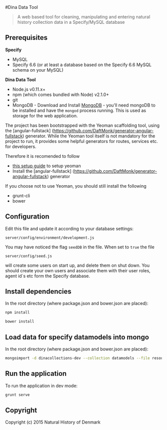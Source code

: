 #Dina Data Tool

> A web based tool for cleaning, manipulating and entering natural history collection data in a Specify/MySQL database

## Prerequisites

**Specify**

* MySQL
* Specify 6.6 (or at least a database based on the Specify 6.6 MySQL schema on your MySQL)

**Dina Data Tool**

* Node.js v0.11.x+
* npm (which comes bundled with Node) v2.1.0+
* git
* MongoDB - Download and Install [MongoDB](http://www.mongodb.org/downloads) -  you'll need mongoDB to be installed and have the `mongod` process running. This is used as storage for the web application.

The project has been bootstrapped with the Yeoman scaffolding tool, using the [angular-fullstack] (https://github.com/DaftMonk/generator-angular-fullstack) generator. While the Yeoman tool itself is not mandatory for the project to run, it provides some helpful generators for routes, services etc. for developers.

Therefore it is recomended to follow 
* [this setup guide](http://yeoman.io/codelab/setup.html) to setup yeoman
* Install the [angular-fullstack] (https://github.com/DaftMonk/generator-angular-fullstack) generator

If you choose not to use Yeoman, you should still install the following 
* grunt-cli
* bower


## Configuration

Edit this file and update it according to your database settings:

    server/config/environment/development.js
	
You may have noticed the flag ```seedDB``` in the file. When set to ```true``` the file 

    server/config/seed.js
	
will create some users on start up, and delete them on shut down. You should create your own users and associate them with their user roles, agent id´s etc form the Specify database.

## Install dependencies

In the root directory (where package.json and bower.json are placed):

```bash
npm install
```
```bash
bower install
```

## Load data for specify datamodels into mongo

In the root directory (where package.json and bower.json are placed):

```bash
mongoimport -d dinacollections-dev --collection datamodels --file resources/datamodel.json -vvvvv --jsonArray
```

## Run the application

To run the application in dev mode:

```bash
grunt serve 
```

## Copyright
Copyright (c) 2015 Natural History of Denmark